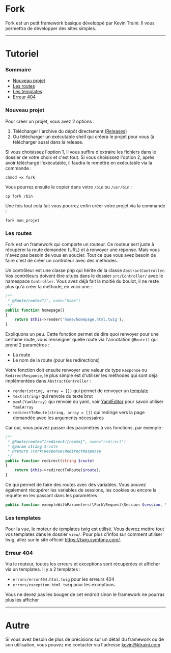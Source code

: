 Fork
===

Fork est un petit framework basique développé par Kevin Traini. Il vous permettra de développer des sites simples.

___

Tutoriel
===
### Sommaire
- [Nouveau projet](#nouveau-projet)
- [Les routes](#les-routes)
- [Les templates](#les-templates)
- [Erreur 404](#erreur-404)


### Nouveau projet

Pour créer un projet, vous avez 2 options :
1. Télécharger l'archive du dépôt directement [(Releases)](https://github.com/Gashmob/Fork/releases)
2. Ou télécharger un exécutable shell qui créera le projet pour vous (à télécharger aussi dans la release.

Si vous choisissez l'option 1, il vous suffira d'extraire les fichiers dans le dossier de votre choix et c'est tout.
Si vous choisissez l'option 2, après avoir téléchargé l'exécutable, il faudra le remettre en exécutable via la commande :
```shell script
chmod +x fork
```
Vous pourrez ensuite le copier dans votre `/bin` ou `/usr/bin` :
```shell script
cp fork /bin
```
Une fois tout cela fait vous pourrez enfin créer votre projet via la commande :
```shell script
fork mon_projet
```


### Les routes

Fork est un framework qui comporte un routeur. Ce routeur sert juste à récupérer la route demandée (URL) et à renvoyer une réponse.
Mais vous n'avez pas besoin de vous en soucier. Tout ce que vous avez besoin de faire c'est de créer un contrôleur avec des méthodes.

Un contrôleur est une classe php qui hérite de la classe `AbstractController`. Vos contrôleurs doivent être situés dans le dossier `src/Controller/` avec le namespace `Controller`.
Vous avez déjà fait la moitié du boulot, il ne reste plus qu'à créer la méthode, en voici une :
```php
/**
 * @Route(route="/", name="home")
 */
public function homepage()
{
    return $this->render('home/homepage.html.twig');
}
```
Expliquons un peu. Cette fonction permet de dire quoi renvoyer pour une certaine route, vous renseigner quelle route via l'annotation `@Route()` qui prend 2 paramètres :
- La route
- Le nom de la route (pour les redirections)

Votre fonction doit ensuite renvoyer une valeur de type `Response` ou `RedirectResponse`, le plus simple est d'utiliser les méthodes qui sont déjà implémentées dans `AbstractController` :
- `render(string, array = [])` qui permet de renvoyer un [template](#les-templates)
- `text(string)` qui renvoie du texte brut
- `yaml(YamlArray)` qui renvoie du yaml, voir [YamlEditor](https://github.com/Gashmob/Yaml-editor) pour savoir utiliser `YamlArray`
- `redirectToRoute(string, array = [])` qui redirige vers la page demandée avec les arguments nécessaires

Car oui, vous pouvez passer des paramètres à vos fonctions, par exemple :
```php
/**
 * @Route(route="/redirect/{route}", name="redirect")
 * @param string $route
 * @return \Fork\Response\RedirectResponse
 */
public function redirect(string $route)
{
    return $this->redirectToRoute($route);
}
```
Ce qui permet de faire des routes avec des variables. Vous pouvez également récupérer les variables de sessions, les cookies ou encore la requête en les passant dans les paramètres :
```php
public function exempleWithParameters(\Fork\Request\Session $session, \Fork\Request\Cookie $cookie, \Fork\Request\Request $request) {}
```


### Les templates
Pour la vue, le moteur de templates twig est utilisé. Vous devrez mettre tout vos templates dans le dossier `view/`. Pour plus d'infos sur comment utiliser twig, allez sur le site officiel https://twig.symfony.com/.


### Erreur 404
Via le routeur, toutes les erreurs et exceptions sont récupérées et afficher via un templates. Il y a 2 templates :
- `errors/error404.html.twig` pour les erreurs 404
- `errors/exception.html.twig` pour les exceptions.

Vous ne devez pas les bouger de cet endroit sinon le framework ne pourras plus les afficher


-----

Autre
===
Si vous avez besoin de plus de précisions sur un détail du framework ou de son utilisation, vous pouvez me contacter via l'adresse kevin@ktraini.com
